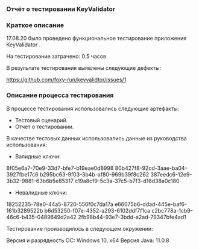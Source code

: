 ### Отчёт о тестировании KeyValidator 

### Краткое описание
17.08.20 было проведено функциональное тестирование приложения KeyValidator .

На тестирование затрачено: 0.5 часов 

В результате тестирования выявлены следующие дефекты:

https://github.com/foxy-run/keyvalidtor/issues/1

### Описание процесса тестирования

В процессе тестирования использовались следующие артефакты:

 - Тестовый сценарий.
 - Отчет о тестировании.


В качестве тестовых данных использовались данные из руководства использования:

 - Валидные ключи:

8f05e6a7-70e9-33d7-bfe7-b19eae0d8998
80b427f8-92cd-3aae-ba04-3927fbe17c6
b295bc63-9f03-3b4b-af80-969b39f8c262
387eedc6-12e9-3b32-9881-63b6b5e85317
c19a8cf9-5c3a-37c5-b7f3-d16d38a0c180

 - Невалидные ключи:

18252235-78e0-44a5-8720-556f0c7da17a
e66075b6-ddad-445e-baf6-161b3289522b
b6d53250-f07e-4352-a293-6102ddf7f1ca
c2bc778a-1cb9-46c6-b435-0489649d2a42
2fb98b44-93e7-3bdd-a2ad-79347bfe4ad1

Тестирование производилось в следующем окружении:

Версия и разрядность ОС: Windows 10, x64
Версия Java: 11.0.8
